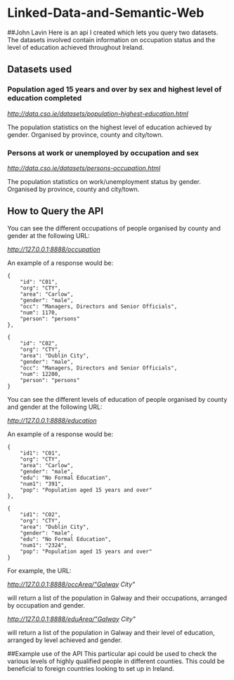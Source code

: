 # Linked-Data-and-Semantic-Web

##John Lavin
Here is an api I created which lets you query two datasets. The datasets involved contain information on occupation status and the level of education achieved throughout Ireland.

## Datasets used
### Population aged 15 years and over by sex and highest level of education completed
*http://data.cso.ie/datasets/population-highest-education.html*

The population statistics on the highest level of education achieved by gender.
Organised by province, county and city/town. 

### Persons at work or unemployed by occupation and sex
*http://data.cso.ie/datasets/persons-occupation.html*

The population statistics on work/unemployment status by gender.
Organised by province, county and city/town.

## How to Query the API
You can see the different occupations of people organised by county and gender at the following URL:

*http://127.0.0.1:8888/occupation*

An example of a response would be:

    {
		"id": "C01",
		"org": "CTY",
		"area": "Carlow",
		"gender": "male",
		"occ": "Managers, Directors and Senior Officials",
		"num": 1170,
		"person": "persons"
	},
    
	{
		"id": "C02",
		"org": "CTY",
		"area": "Dublin City",
		"gender": "male",
		"occ": "Managers, Directors and Senior Officials",
		"num": 12200,
		"person": "persons"
	}

You can see the different levels of education of people organised by county and gender at the following URL:

*http://127.0.0.1:8888/education*

An example of a response would be:
    
    {
		"id1": "C01",
		"org": "CTY",
		"area": "Carlow",
		"gender": "male",
		"edu": "No Formal Education",
		"num1": "391",
		"pop": "Population aged 15 years and over"
	},
    
	{
		"id1": "C02",
		"org": "CTY",
		"area": "Dublin City",
		"gender": "male",
		"edu": "No Formal Education",
		"num1": "2324",
		"pop": "Population aged 15 years and over"
	}

For example, the URL:

*http://127.0.0.1:8888/occArea/"Galway City"*

will return a list of the population in Galway and their occupations, arranged by occupation and gender.

*http://127.0.0.1:8888/eduArea/"Galway City"*

will return a list of the population in Galway and their level of education, arranged by level achieved and gender.

##Example use of the API
This particular api could be used to check the various levels of highly qualified people in different counties. This could be beneficial to foreign countries looking to set up in Ireland.
